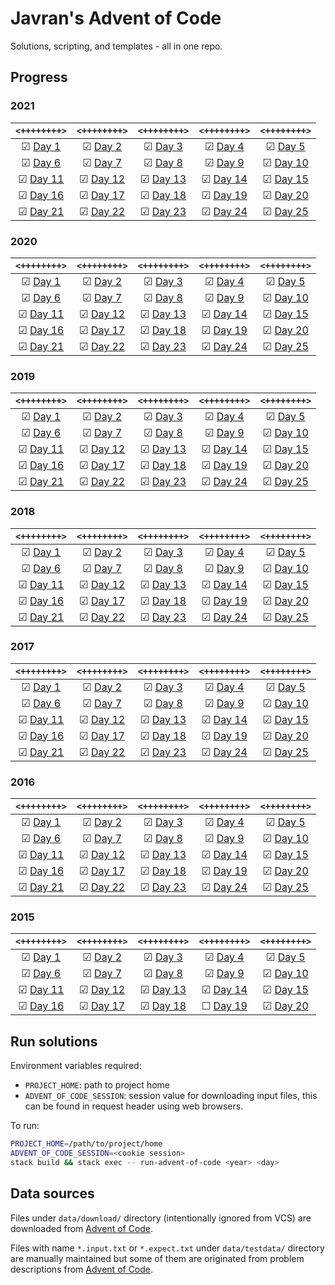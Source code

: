 # Javran's Advent of Code

Solutions, scripting, and templates - all in one repo.

## Progress

[//]: # (how to comment in MD: https://stackoverflow.com/a/20885980/315302)
[//]: # (PROGRESS_AUTOGEN_BEGIN)

### 2021

| `<++++++++>` | `<++++++++>` | `<++++++++>` | `<++++++++>` | `<++++++++>` |
| :-: | :-: | :-: | :-: | :-: |
| ☑ [Day 1](src/Javran/AdventOfCode/Y2021/Day1.hs) | ☑ [Day 2](src/Javran/AdventOfCode/Y2021/Day2.hs) | ☑ [Day 3](src/Javran/AdventOfCode/Y2021/Day3.hs) | ☑ [Day 4](src/Javran/AdventOfCode/Y2021/Day4.hs) | ☑ [Day 5](src/Javran/AdventOfCode/Y2021/Day5.hs) |
| ☑ [Day 6](src/Javran/AdventOfCode/Y2021/Day6.hs) | ☑ [Day 7](src/Javran/AdventOfCode/Y2021/Day7.hs) | ☑ [Day 8](src/Javran/AdventOfCode/Y2021/Day8.hs) | ☑ [Day 9](src/Javran/AdventOfCode/Y2021/Day9.hs) | ☑ [Day 10](src/Javran/AdventOfCode/Y2021/Day10.hs) |
| ☑ [Day 11](src/Javran/AdventOfCode/Y2021/Day11.hs) | ☑ [Day 12](src/Javran/AdventOfCode/Y2021/Day12.hs) | ☑ [Day 13](src/Javran/AdventOfCode/Y2021/Day13.hs) | ☑ [Day 14](src/Javran/AdventOfCode/Y2021/Day14.hs) | ☑ [Day 15](src/Javran/AdventOfCode/Y2021/Day15.hs) |
| ☑ [Day 16](src/Javran/AdventOfCode/Y2021/Day16.hs) | ☑ [Day 17](src/Javran/AdventOfCode/Y2021/Day17.hs) | ☑ [Day 18](src/Javran/AdventOfCode/Y2021/Day18.hs) | ☑ [Day 19](src/Javran/AdventOfCode/Y2021/Day19.hs) | ☑ [Day 20](src/Javran/AdventOfCode/Y2021/Day20.hs) |
| ☑ [Day 21](src/Javran/AdventOfCode/Y2021/Day21.hs) | ☑ [Day 22](src/Javran/AdventOfCode/Y2021/Day22.hs) | ☑ [Day 23](src/Javran/AdventOfCode/Y2021/Day23.hs) | ☑ [Day 24](src/Javran/AdventOfCode/Y2021/Day24.hs) | ☑ [Day 25](src/Javran/AdventOfCode/Y2021/Day25.hs) |

### 2020

| `<++++++++>` | `<++++++++>` | `<++++++++>` | `<++++++++>` | `<++++++++>` |
| :-: | :-: | :-: | :-: | :-: |
| ☑ [Day 1](src/Javran/AdventOfCode/Y2020/Day1.hs) | ☑ [Day 2](src/Javran/AdventOfCode/Y2020/Day2.hs) | ☑ [Day 3](src/Javran/AdventOfCode/Y2020/Day3.hs) | ☑ [Day 4](src/Javran/AdventOfCode/Y2020/Day4.hs) | ☑ [Day 5](src/Javran/AdventOfCode/Y2020/Day5.hs) |
| ☑ [Day 6](src/Javran/AdventOfCode/Y2020/Day6.hs) | ☑ [Day 7](src/Javran/AdventOfCode/Y2020/Day7.hs) | ☑ [Day 8](src/Javran/AdventOfCode/Y2020/Day8.hs) | ☑ [Day 9](src/Javran/AdventOfCode/Y2020/Day9.hs) | ☑ [Day 10](src/Javran/AdventOfCode/Y2020/Day10.hs) |
| ☑ [Day 11](src/Javran/AdventOfCode/Y2020/Day11.hs) | ☑ [Day 12](src/Javran/AdventOfCode/Y2020/Day12.hs) | ☑ [Day 13](src/Javran/AdventOfCode/Y2020/Day13.hs) | ☑ [Day 14](src/Javran/AdventOfCode/Y2020/Day14.hs) | ☑ [Day 15](src/Javran/AdventOfCode/Y2020/Day15.hs) |
| ☑ [Day 16](src/Javran/AdventOfCode/Y2020/Day16.hs) | ☑ [Day 17](src/Javran/AdventOfCode/Y2020/Day17.hs) | ☑ [Day 18](src/Javran/AdventOfCode/Y2020/Day18.hs) | ☑ [Day 19](src/Javran/AdventOfCode/Y2020/Day19.hs) | ☑ [Day 20](src/Javran/AdventOfCode/Y2020/Day20.hs) |
| ☑ [Day 21](src/Javran/AdventOfCode/Y2020/Day21.hs) | ☑ [Day 22](src/Javran/AdventOfCode/Y2020/Day22.hs) | ☑ [Day 23](src/Javran/AdventOfCode/Y2020/Day23.hs) | ☑ [Day 24](src/Javran/AdventOfCode/Y2020/Day24.hs) | ☑ [Day 25](src/Javran/AdventOfCode/Y2020/Day25.hs) |

### 2019

| `<++++++++>` | `<++++++++>` | `<++++++++>` | `<++++++++>` | `<++++++++>` |
| :-: | :-: | :-: | :-: | :-: |
| ☑ [Day 1](src/Javran/AdventOfCode/Y2019/Day1.hs) | ☑ [Day 2](src/Javran/AdventOfCode/Y2019/Day2.hs) | ☑ [Day 3](src/Javran/AdventOfCode/Y2019/Day3.hs) | ☑ [Day 4](src/Javran/AdventOfCode/Y2019/Day4.hs) | ☑ [Day 5](src/Javran/AdventOfCode/Y2019/Day5.hs) |
| ☑ [Day 6](src/Javran/AdventOfCode/Y2019/Day6.hs) | ☑ [Day 7](src/Javran/AdventOfCode/Y2019/Day7.hs) | ☑ [Day 8](src/Javran/AdventOfCode/Y2019/Day8.hs) | ☑ [Day 9](src/Javran/AdventOfCode/Y2019/Day9.hs) | ☑ [Day 10](src/Javran/AdventOfCode/Y2019/Day10.hs) |
| ☑ [Day 11](src/Javran/AdventOfCode/Y2019/Day11.hs) | ☑ [Day 12](src/Javran/AdventOfCode/Y2019/Day12.hs) | ☑ [Day 13](src/Javran/AdventOfCode/Y2019/Day13.hs) | ☑ [Day 14](src/Javran/AdventOfCode/Y2019/Day14.hs) | ☑ [Day 15](src/Javran/AdventOfCode/Y2019/Day15.hs) |
| ☑ [Day 16](src/Javran/AdventOfCode/Y2019/Day16.hs) | ☑ [Day 17](src/Javran/AdventOfCode/Y2019/Day17.hs) | ☑ [Day 18](src/Javran/AdventOfCode/Y2019/Day18.hs) | ☑ [Day 19](src/Javran/AdventOfCode/Y2019/Day19.hs) | ☑ [Day 20](src/Javran/AdventOfCode/Y2019/Day20.hs) |
| ☑ [Day 21](src/Javran/AdventOfCode/Y2019/Day21.hs) | ☑ [Day 22](src/Javran/AdventOfCode/Y2019/Day22.hs) | ☑ [Day 23](src/Javran/AdventOfCode/Y2019/Day23.hs) | ☑ [Day 24](src/Javran/AdventOfCode/Y2019/Day24.hs) | ☑ [Day 25](src/Javran/AdventOfCode/Y2019/Day25.hs) |

### 2018

| `<++++++++>` | `<++++++++>` | `<++++++++>` | `<++++++++>` | `<++++++++>` |
| :-: | :-: | :-: | :-: | :-: |
| ☑ [Day 1](src/Javran/AdventOfCode/Y2018/Day1.hs) | ☑ [Day 2](src/Javran/AdventOfCode/Y2018/Day2.hs) | ☑ [Day 3](src/Javran/AdventOfCode/Y2018/Day3.hs) | ☑ [Day 4](src/Javran/AdventOfCode/Y2018/Day4.hs) | ☑ [Day 5](src/Javran/AdventOfCode/Y2018/Day5.hs) |
| ☑ [Day 6](src/Javran/AdventOfCode/Y2018/Day6.hs) | ☑ [Day 7](src/Javran/AdventOfCode/Y2018/Day7.hs) | ☑ [Day 8](src/Javran/AdventOfCode/Y2018/Day8.hs) | ☑ [Day 9](src/Javran/AdventOfCode/Y2018/Day9.hs) | ☑ [Day 10](src/Javran/AdventOfCode/Y2018/Day10.hs) |
| ☑ [Day 11](src/Javran/AdventOfCode/Y2018/Day11.hs) | ☑ [Day 12](src/Javran/AdventOfCode/Y2018/Day12.hs) | ☑ [Day 13](src/Javran/AdventOfCode/Y2018/Day13.hs) | ☑ [Day 14](src/Javran/AdventOfCode/Y2018/Day14.hs) | ☑ [Day 15](src/Javran/AdventOfCode/Y2018/Day15.hs) |
| ☑ [Day 16](src/Javran/AdventOfCode/Y2018/Day16.hs) | ☑ [Day 17](src/Javran/AdventOfCode/Y2018/Day17.hs) | ☑ [Day 18](src/Javran/AdventOfCode/Y2018/Day18.hs) | ☑ [Day 19](src/Javran/AdventOfCode/Y2018/Day19.hs) | ☑ [Day 20](src/Javran/AdventOfCode/Y2018/Day20.hs) |
| ☑ [Day 21](src/Javran/AdventOfCode/Y2018/Day21.hs) | ☑ [Day 22](src/Javran/AdventOfCode/Y2018/Day22.hs) | ☑ [Day 23](src/Javran/AdventOfCode/Y2018/Day23.hs) | ☑ [Day 24](src/Javran/AdventOfCode/Y2018/Day24.hs) | ☑ [Day 25](src/Javran/AdventOfCode/Y2018/Day25.hs) |

### 2017

| `<++++++++>` | `<++++++++>` | `<++++++++>` | `<++++++++>` | `<++++++++>` |
| :-: | :-: | :-: | :-: | :-: |
| ☑ [Day 1](src/Javran/AdventOfCode/Y2017/Day1.hs) | ☑ [Day 2](src/Javran/AdventOfCode/Y2017/Day2.hs) | ☑ [Day 3](src/Javran/AdventOfCode/Y2017/Day3.hs) | ☑ [Day 4](src/Javran/AdventOfCode/Y2017/Day4.hs) | ☑ [Day 5](src/Javran/AdventOfCode/Y2017/Day5.hs) |
| ☑ [Day 6](src/Javran/AdventOfCode/Y2017/Day6.hs) | ☑ [Day 7](src/Javran/AdventOfCode/Y2017/Day7.hs) | ☑ [Day 8](src/Javran/AdventOfCode/Y2017/Day8.hs) | ☑ [Day 9](src/Javran/AdventOfCode/Y2017/Day9.hs) | ☑ [Day 10](src/Javran/AdventOfCode/Y2017/Day10.hs) |
| ☑ [Day 11](src/Javran/AdventOfCode/Y2017/Day11.hs) | ☑ [Day 12](src/Javran/AdventOfCode/Y2017/Day12.hs) | ☑ [Day 13](src/Javran/AdventOfCode/Y2017/Day13.hs) | ☑ [Day 14](src/Javran/AdventOfCode/Y2017/Day14.hs) | ☑ [Day 15](src/Javran/AdventOfCode/Y2017/Day15.hs) |
| ☑ [Day 16](src/Javran/AdventOfCode/Y2017/Day16.hs) | ☑ [Day 17](src/Javran/AdventOfCode/Y2017/Day17.hs) | ☑ [Day 18](src/Javran/AdventOfCode/Y2017/Day18.hs) | ☑ [Day 19](src/Javran/AdventOfCode/Y2017/Day19.hs) | ☑ [Day 20](src/Javran/AdventOfCode/Y2017/Day20.hs) |
| ☑ [Day 21](src/Javran/AdventOfCode/Y2017/Day21.hs) | ☑ [Day 22](src/Javran/AdventOfCode/Y2017/Day22.hs) | ☑ [Day 23](src/Javran/AdventOfCode/Y2017/Day23.hs) | ☑ [Day 24](src/Javran/AdventOfCode/Y2017/Day24.hs) | ☑ [Day 25](src/Javran/AdventOfCode/Y2017/Day25.hs) |

### 2016

| `<++++++++>` | `<++++++++>` | `<++++++++>` | `<++++++++>` | `<++++++++>` |
| :-: | :-: | :-: | :-: | :-: |
| ☑ [Day 1](src/Javran/AdventOfCode/Y2016/Day1.hs) | ☑ [Day 2](src/Javran/AdventOfCode/Y2016/Day2.hs) | ☑ [Day 3](src/Javran/AdventOfCode/Y2016/Day3.hs) | ☑ [Day 4](src/Javran/AdventOfCode/Y2016/Day4.hs) | ☑ [Day 5](src/Javran/AdventOfCode/Y2016/Day5.hs) |
| ☑ [Day 6](src/Javran/AdventOfCode/Y2016/Day6.hs) | ☑ [Day 7](src/Javran/AdventOfCode/Y2016/Day7.hs) | ☑ [Day 8](src/Javran/AdventOfCode/Y2016/Day8.hs) | ☑ [Day 9](src/Javran/AdventOfCode/Y2016/Day9.hs) | ☑ [Day 10](src/Javran/AdventOfCode/Y2016/Day10.hs) |
| ☑ [Day 11](src/Javran/AdventOfCode/Y2016/Day11.hs) | ☑ [Day 12](src/Javran/AdventOfCode/Y2016/Day12.hs) | ☑ [Day 13](src/Javran/AdventOfCode/Y2016/Day13.hs) | ☑ [Day 14](src/Javran/AdventOfCode/Y2016/Day14.hs) | ☑ [Day 15](src/Javran/AdventOfCode/Y2016/Day15.hs) |
| ☑ [Day 16](src/Javran/AdventOfCode/Y2016/Day16.hs) | ☑ [Day 17](src/Javran/AdventOfCode/Y2016/Day17.hs) | ☑ [Day 18](src/Javran/AdventOfCode/Y2016/Day18.hs) | ☑ [Day 19](src/Javran/AdventOfCode/Y2016/Day19.hs) | ☑ [Day 20](src/Javran/AdventOfCode/Y2016/Day20.hs) |
| ☑ [Day 21](src/Javran/AdventOfCode/Y2016/Day21.hs) | ☑ [Day 22](src/Javran/AdventOfCode/Y2016/Day22.hs) | ☑ [Day 23](src/Javran/AdventOfCode/Y2016/Day23.hs) | ☑ [Day 24](src/Javran/AdventOfCode/Y2016/Day24.hs) | ☑ [Day 25](src/Javran/AdventOfCode/Y2016/Day25.hs) |

### 2015

| `<++++++++>` | `<++++++++>` | `<++++++++>` | `<++++++++>` | `<++++++++>` |
| :-: | :-: | :-: | :-: | :-: |
| ☑ [Day 1](src/Javran/AdventOfCode/Y2015/Day1.hs) | ☑ [Day 2](src/Javran/AdventOfCode/Y2015/Day2.hs) | ☑ [Day 3](src/Javran/AdventOfCode/Y2015/Day3.hs) | ☑ [Day 4](src/Javran/AdventOfCode/Y2015/Day4.hs) | ☑ [Day 5](src/Javran/AdventOfCode/Y2015/Day5.hs) |
| ☑ [Day 6](src/Javran/AdventOfCode/Y2015/Day6.hs) | ☑ [Day 7](src/Javran/AdventOfCode/Y2015/Day7.hs) | ☑ [Day 8](src/Javran/AdventOfCode/Y2015/Day8.hs) | ☑ [Day 9](src/Javran/AdventOfCode/Y2015/Day9.hs) | ☑ [Day 10](src/Javran/AdventOfCode/Y2015/Day10.hs) |
| ☑ [Day 11](src/Javran/AdventOfCode/Y2015/Day11.hs) | ☑ [Day 12](src/Javran/AdventOfCode/Y2015/Day12.hs) | ☑ [Day 13](src/Javran/AdventOfCode/Y2015/Day13.hs) | ☑ [Day 14](src/Javran/AdventOfCode/Y2015/Day14.hs) | ☑ [Day 15](src/Javran/AdventOfCode/Y2015/Day15.hs) |
| ☑ [Day 16](src/Javran/AdventOfCode/Y2015/Day16.hs) | ☑ [Day 17](src/Javran/AdventOfCode/Y2015/Day17.hs) | ☑ [Day 18](src/Javran/AdventOfCode/Y2015/Day18.hs) | ☐ [Day 19](src/Javran/AdventOfCode/Y2015/Day19.hs) | ☑ [Day 20](src/Javran/AdventOfCode/Y2015/Day20.hs) |


[//]: # (PROGRESS_AUTOGEN_END)

## Run solutions

Environment variables required:

- `PROJECT_HOME`: path to project home
- `ADVENT_OF_CODE_SESSION`: session value for downloading input files, this can be found in request header using web browsers.

To run:

```sh
PROJECT_HOME=/path/to/project/home
ADVENT_OF_CODE_SESSION=<cookie session>
stack build && stack exec -- run-advent-of-code <year> <day>
```

## Data sources

Files under `data/download/` directory (intentionally ignored from VCS) are downloaded from [Advent of Code](https://adventofcode.com/).

Files with name `*.input.txt` or `*.expect.txt` under `data/testdata/` directory are manually maintained but
some of them are originated from problem descriptions from [Advent of Code](https://adventofcode.com/).

